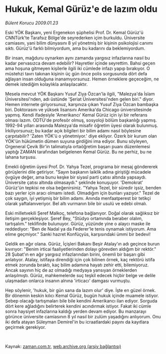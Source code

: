 # Hukuk, Kemal  Gürüz'e de lazım oldu

*Bülent Korucu 2009.01.23*

<tr><td class="metin" colspan="2" style="padding-top: 20px; padding-left: 5px; padding-right: 10px;">Eski YÖK Başkanı, yeni Ergenekon şüphelisi Prof. Dr. Kemal Gürüz'ü CNNTürk'te Tarafsız Bölge'de seyrederken içim burkuldu. Üniversite camiasını, yani bilim dünyasını 8 yıl yönetmiş bir kişinin psikolojisi canımı sıktı. Gürüz'ü farklı bilmiyordum, ama bu kadarını da beklemiyordum.</td></tr><tr><td class="metin" colspan="2" style="padding-top: 20px; padding-left: 5px; padding-right: 10px;"><p>Bir insan, mağduru oynarken aynı zamanda yargısız infazlarına nasıl bu kadar pervasızca devam edebilir? Hayretler içinde seyrettim. Bahsi geçen ama hoşuna gitmeyen kişilerle ilgili iki cümlede infazı yapıp bırakıyor. O müstehzi tavrı takınan kişinin üç gün önce polis sorgusunda dört defa ağlayan insan olduğuna inanamıyorsunuz. Hemen örneklere geçeceğim, ne demek istediğim kolaylıkla anlaşılacaktır.
<p>Mesela mevcut YÖK Başkanı Yusuf Ziya Özcan'la ilgili, "Malezya'da İslam Üniversitesi'nden, adı üstünde 'Şeriat Üniversitesi'nden gelen biri." diyor. Hemen internete giriyorsunuz, karşınıza çıkan Yusuf Ziya Özcan bambaşka biri. Doktorasını ve yüksek lisansını Amerika'da Chicago üniversitesinde yapmış. Kendi ifadesiyle 'Amerikancı' Kemal Gürüz için iyi bir referans olması lazım. ODTÜ'de profesör olmuş, sosyoloji bölüm başkanlığı yapmış. 1992-94 yılları arasında Malezya'da misafir öğretim üyesi olarak bulunmuş. İrkiliyorsunuz; bu kadar açık bilgileri bir bilim adamı nasıl böylesine çarpıtabilir? 'Zaten YÖK'ü o yönetmiyor.' diye ekliyor. Özerk bir kurum olan YÖK'ün hükümetin dümen suyuna girdiğini ima ediyor. Bunu söyleyen, Orgeneral Çevik Bir'in talimatıyla ortaöğretim başarı puanı düzenlemesi yaptığı ZAMAN tarafından belgelenen Kemal Gürüz. Bu ne perhiz, bu ne lahana turşusu. 
<p>Emekli öğretim üyesi Prof. Dr. Yahya Tezel, programa bir mesaj göndererek görüşlerini dile getiriyor. "Sayın başkanın laiklik adına giriştiği mücadele övgüye değer, ama bunu keşke bir siyasî parti çatısı altında yapsaydı. Üniversite çatısı altında olmasaydı." şeklinde konuşuyor. 'Demokrat' Gürüz'ün tepkisi ne olsa beğenirsiniz. "Yahya Tezel, bir süredir işsiz, benden bazı yerler için aracı olmamı istedi. Olmadığım için bunları yazıyor." Tezel de çok saygın, iyi yetişmiş bir bilim adamı. Anında menfaatperest bir tetikçi olarak yaftalanıveriyor. Bel altı vurmanın bile bir usulü ve edebi olmalı.
<p>Eski milletvekili Şeref Malkoç, telefona bağlanıyor. Doğal olarak sağlıksız bir iletişim gerçekleşiyor. Şeref Bey, "Stüdyo ortamında beraber olalım, tartışalım." teklifinde bulunuyor. Gürüz, yüzünde yine o alaycı maske ile reddediyor: "Ben de Nadal ya da Federer'le tenis oynamak istiyorum. Ama elime geçmiyor." Sanki hazret Konfüçyüs, karşısındaki ümmi bir bedevi!
<p>Geldik en ağır olana. Gürüz, İçişleri Bakanı Beşir Atalay'ın adı geçince burun kıvırıyor: "Benim irticai faaliyetlerinden dolayı görevden aldığım bir rektör." 28 Şubat'ın en ağır yargısız infazlarından birini, önemli bir başarı gibi anlatıyor. Atalay, istifaya direndiği için çok bilinen örnek, kaç rektörü istifa etmek zorunda bıraktı, kaç bilim adamına hayatı zehir etti, bilemiyoruz. Ancak sayının hiç de az olmadığı medyaya yansıyan örneklerden anlaşılmıştı. Gürüz, mahkemelerde suç teşkil edecek hiçbir belge ve delile ulaşmadan onlarca insanın alnına 'irticacı' damgası vurmuştu.
<p>Hep söylenir, 'hukuk, bir gün sana da lazım olur' diye. İşte en güzel örnek. Bir dönemin keskin kılıcı Kemal Gürüz, bugün hukuk içinde muamele istiyor. Sebep olacağı tartışmaları bile bile kendini Amerikancı ilan ediyor. Sorguda dört kere ağladığını belirterek kendini acındırmak istiyor. Fakat iki cümle sonra haysiyet infazlarına kaldığı yerden devam ediyor. Bu manzarayı görünce üniversite camiasının 8 yıl nasıl bir zulüm yaşadığını anlıyorum. Onu iki defa atayan Süleyman Demirel'in bu icraatlardaki payını da kayıtlara geçirmek gerekiyor.
<p>
<p><br/></p></p></p></p></p></p></p></p></td></tr>

Kaynak: [zaman.com.tr](http://zaman.com.tr/yazar.do?yazino=806924), [web.archive.org (arşiv bağlantısı)](http://web.archive.org/web/20090228190142/http://zaman.com.tr:80/yazar.do?yazino=806924)
